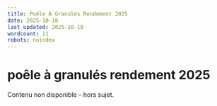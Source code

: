 ```yaml
---
title: Poêle À Granulés Rendement 2025
date: 2025-10-18
last_updated: 2025-10-18
wordcount: 11
robots: noindex
---
```


# poêle à granulés rendement 2025

Contenu non disponible – hors sujet.